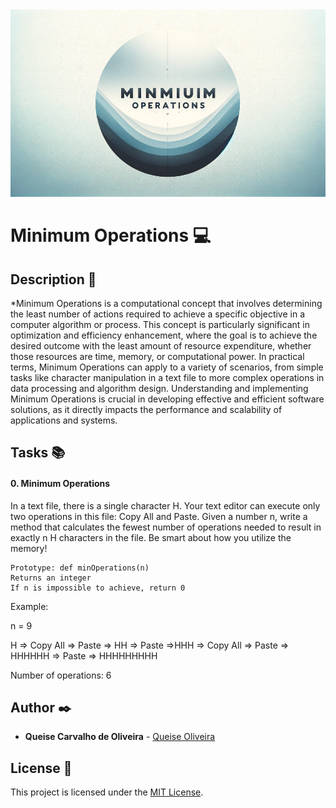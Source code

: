 <img src="https://github.com/Qcarvalhooliveira/holbertonschool-interview/blob/main/minimum_operations/image/Minimum-Operations.png" width="1000" height="300">

# **Minimum Operations** :computer:

## **Description** :speech_balloon:

*Minimum Operations is a computational concept that involves determining the least number of actions required to achieve a specific objective in a computer algorithm or process. This concept is particularly significant in optimization and efficiency enhancement, where the goal is to achieve the desired outcome with the least amount of resource expenditure, whether those resources are time, memory, or computational power. In practical terms, Minimum Operations can apply to a variety of scenarios, from simple tasks like character manipulation in a text file to more complex operations in data processing and algorithm design. Understanding and implementing Minimum Operations is crucial in developing effective and efficient software solutions, as it directly impacts the performance and scalability of applications and systems.

## **Tasks** :books:

#### **0. Minimum Operations**

In a text file, there is a single character H. Your text editor can execute only two operations in this file: Copy All and Paste. Given a number n, write a method that calculates the fewest number of operations needed to result in exactly n H characters in the file. Be smart about how you utilize the memory!

    Prototype: def minOperations(n)
    Returns an integer
    If n is impossible to achieve, return 0

Example:

n = 9

H => Copy All => Paste => HH => Paste =>HHH => Copy All => Paste => HHHHHH => Paste => HHHHHHHHH

Number of operations: 6

## **Author** :black_nib:

* **Queise Carvalho de Oliveira** - [Queise Oliveira](https://github.com/Qcarvalhooliveira)


## License :page_with_curl:
This project is licensed under the [MIT License](https://opensource.org/license/mit/).

